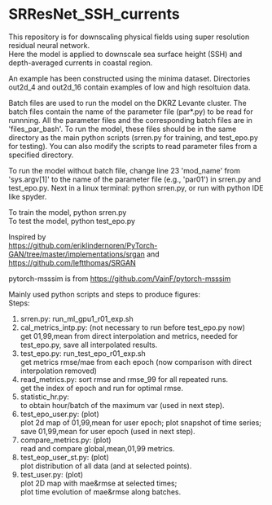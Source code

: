 # SRResNet_SSH_currents


This repository is for downscaling physical fields using 
super resolution residual neural network.  
Here the model is applied to downscale sea surface height (SSH) and 
depth-averaged currents in coastal region.

An example has been constructed using the minima dataset. 
Directories out2d_4 and out2d_16 contain examples of low and high resoltuion data. 

Batch files are used to run the model on the DKRZ Levante cluster.
The batch files contain the name of the parameter file (par*.py) to be read for runnning. 
All the parameter files and the corresponding batch files are in 'files_par_bash'.
To run the model, these files should be in the same directory as the main python 
scripts (srren.py for training, and test_epo.py for testing).
You can also modify the scripts to read parameter files from a 
specified directory. 

To run the model without batch file, change line 23 'mod_name' from 'sys.argv[1]' 
to the name of the parameter file (e.g., 'par01') in srren.py and test_epo.py. 
Next in a linux terminal: python srren.py, or run with python IDE like spyder. 

To train the model, python srren.py  
To test the model, python test_epo.py

Inspired by  
https://github.com/eriklindernoren/PyTorch-GAN/tree/master/implementations/srgan
and  
https://github.com/leftthomas/SRGAN

pytorch-msssim is from 
https://github.com/VainF/pytorch-msssim

Mainly used python scripts and steps to produce figures:  
Steps:  
1. srren.py: run_ml_gpu1_r01_exp.sh  
2. cal_metrics_intp.py: (not necessary to run before test_epo.py now)  
	get 01,99,mean from direct interpolation and metrics, needed for test_epo.py, save all interpolated results.
3. test_epo.py: run_test_epo_r01_exp.sh  
	get metrics rmse/mae from each epoch (now comparison with direct interpolation removed)  
4. read_metrics.py: sort rmse and rmse_99 for all repeated runs.   
	get the index of epoch and run for optimal rmse. 
5. statistic_hr.py:  
	to obtain hour/batch of the maximum var (used in next step).  
6. test_epo_user.py: (plot)  
	plot 2d map of 01,99,mean for user epoch; plot snapshot of time series;  
	save 01,99,mean for user epoch (used in next step).  
7. compare_metrics.py: (plot)  
	read and compare global,mean,01,99 metrics.  
8. test_eop_user_st.py: (plot)  
	plot distribution of all data (and at selected points).  
9. test_user.py: (plot)  
	plot 2D map with mae&rmse at selected times;  
	plot time evolution of mae&rmse along batches.   
